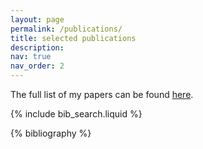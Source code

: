 ```yaml
---
layout: page
permalink: /publications/
title: selected publications
description: 
nav: true
nav_order: 2
---
```


The full list of my papers can be found [here](https://scholar.google.com/citations?user=wAXqKssAAAAJ&hl=en&authuser=1&oi=ao).  

{% include bib_search.liquid %}

<div class="selected publications">

{% bibliography %}

</div>

